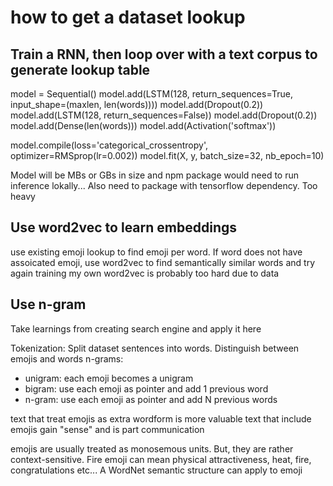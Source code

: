 # how to get a dataset lookup

## Train a RNN, then loop over with a text corpus to generate lookup table
model = Sequential()
model.add(LSTM(128, return_sequences=True, input_shape=(maxlen, len(words))))
model.add(Dropout(0.2))
model.add(LSTM(128, return_sequences=False))
model.add(Dropout(0.2))
model.add(Dense(len(words)))
model.add(Activation('softmax'))

model.compile(loss='categorical_crossentropy', optimizer=RMSprop(lr=0.002))
model.fit(X, y, batch_size=32, nb_epoch=10)

Model will be MBs or GBs in size and npm package would need to run inference lokally... Also need to package with tensorflow dependency. Too heavy

## Use word2vec to learn embeddings
use existing emoji lookup to find emoji per word. If word does not have assoicated emoji, use word2vec to find semantically similar words and try again
training my own word2vec is probably too hard due to data

## Use n-gram
Take learnings from creating search engine and apply it here

Tokenization: Split dataset sentences into words. Distinguish between emojis and words
n-grams: 
- unigram: each emoji becomes a unigram
- bigram: use each emoji as pointer and add 1 previous word
- n-gram: use each emoji as pointer and add N previous words


text that treat emojis as extra wordform is more valuable
text that include emojis gain "sense" and is part communication

emojis are usually treated as monosemous units. But, they are rather context-sensitive.
Fire emoji can mean physical attractiveness, heat, fire, congratulations etc...
A WordNet semantic structure can apply to emoji